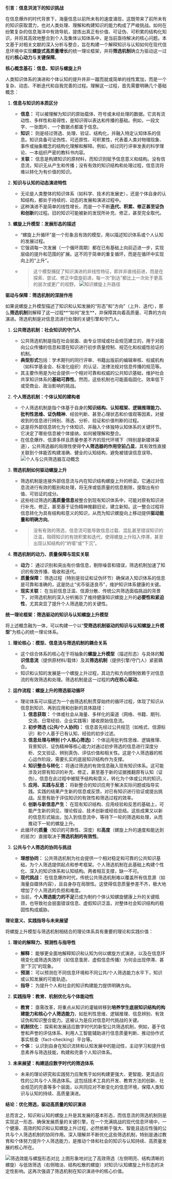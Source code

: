 # 

**引言：信息洪流下的知识挑战**

在信息爆炸的时代背景下，海量信息以前所未有的速度涌现，这既带来了前所未有的知识获取潜力，也对人类处理、理解和构建知识的能力构成了严峻挑战。如何在纷繁复杂的信息海洋中有效导航，提炼出真正有价值、可证伪、可积累的结构化知识，并将其高效地整合到个人及集体认知体系中，是当前亟待解决的核心问题。本文基于对相关文献的深入分析与整合，旨在构建一个解释知识与认知如何在现代信息环境中实现**螺旋式高质量增长**的统一理论框架，并将**筛选机制**确立为驱动这一过程的**核心动力**与**关键保障**。

**核心概念基石：信息、知识与螺旋上升**

人类知识体系的演进和个体认知的提升并非一蹴而就或简单的线性累加，而是一个复杂、动态、不断迭代和自我完善的过程。理解这一过程，首先需要明确几个基础概念：

1.  **信息与知识的本质区分**
    *   **信息：** 可以被理解为知识的原始载体、符号或未经处理的数据。它具有流动性、多样性和易得性，是知识得以表达和传播的基础。例如，一段文字、一张图片、一个数据点都属于信息。
    *   **知识：** 则是经过筛选、处理、验证、结构化，并融入特定认知体系的信息。知识具备可证伪性、可还原性、可积累性，代表着人类对物理现象、事件或抽象概念的结构化理解和解释。例如，经过同行评审发表的科学理论、一本组织严密的教科书内容。
    *   **关联：** 信息是构建知识的原材料，而知识则赋予信息意义和结构。没有信息流，知识无从产生和传播；没有有效的知识结构和处理过程，信息流将难以转化为有价值的知识。

2.  **知识与认知的动态演进特性**
    *   无论是人类整体的知识体系（如科学、技术的发展史），还是个体自身的认知结构，都处于持续的、动态的发展和演进过程中。
    *   这种演进不是简单的线性增长，而是一个不断**迭代、积累、修正甚至证伪和创新**的过程。旧的知识可能被新的发现所补充、修正，甚至完全取代。

3.  **螺旋上升模型：发展形态的描述**
    *   “螺旋上升循环”是一个形象且有效的模型，用以描述知识体系或个人认知的发展过程。
    *   它强调每一次发展（一个循环周期）都在已有基础上向前迈进一步，实现层级的提升和范围的扩展。这不同于简单的重复循环，而是在循环中实现向上的“上升”。
    *   > 这个模型捕捉了知识演进的非线性特征，即并非直线前进，而是在探索、尝试、修正中盘旋前进，每一次“到达”都比上一次处于更高的层次或更广的视野。
    ![知识螺旋上升路径](https://r2.flowith.net/files/o/1749529521698-knowledge_spiral_path_visualization_index_1@1024x1024.png)

**驱动与保障：筛选机制的深层作用**

如果说螺旋上升模型描述了知识和认知发展的“形态”和“方向”（上升、迭代），那么**筛选机制**则解释了这一过程**“如何”发生**，并保障其向着高质量、可靠的方向演进。筛选机制是对信息流进行处理的关键引擎和守门人。

1.  **公共筛选机制：社会知识的守门人**
    *   公共筛选机制是指在社会层面、由专业领域或社会规范建立的，用于对面向公众传播的信息和潜在知识进行初步质量控制、规范化和权威性验证的机制。
    *   **典型形式**包括：学术期刊的同行评审、书籍出版前的编辑审核、权威机构（如科学基金会、标准化组织）的认证、法律法规对信息传播的规范等。
    *   其主要作用是为社会提供一个相对可靠和权威的公共知识基础，维护社会共享知识体系的**基础可靠性**。然而，这些机制也可能面临固化、效率低下或受商业、政治影响的挑战。

2.  **个人筛选机制：个体认知的建构者**
    *   个人筛选机制是指个体基于自身的**知识结构、认知框架、逻辑推理能力、批判性思维、证伪精神**、经验判断、甚至心理状态和价值观等因素，对接收到的信息进行辨别、筛选、分析、验证和价值判断的过程。
    *   这是将外部信息转化为个体知识、并融入个体独特认知体系的关键环节。它决定了哪些信息被个体接纳，如何被理解和整合。
    *   在信息爆炸、信源多样且质量参差不齐的现代环境下（特别是新媒体渠道），公共筛选器的局限性使得**个人筛选器的作用空前凸显**，其有效性直接关联到个体能否构建准确、健全的认知结构，避免被错误信息误导。
    ![个人与公共筛选器互动概念](https://r2.flowith.net/files/o/1749529636422-personal_and_public_filter_interaction_concept_index_0@1024x1024.png)

3.  **筛选机制如何驱动螺旋上升**
    *   筛选机制是连接外部信息流与内在知识结构螺旋上升的桥梁。它通过对信息流进行有效的甄别和处理，将无序或低质量的信息剔除，提取出有价值、可验证的成分。
    *   这些经过筛选的**高质量信息**被整合到现有知识体系中，可能对原有知识进行补充、修正，甚至基于证伪精神推翻旧论，建立新知。这一整合过程将信息转化为具有结构和意义的知识，从而为知识螺旋向上移动提供**驱动能量和明确方向**。
    *   > 没有有效的筛选，信息流可能导致信息过载、混乱甚至错误知识的泛滥，阻碍知识的有效积累和迭代，使得螺旋上升陷入停滞，甚至出现认知结构的“坍塌”或“下沉”。

4.  **筛选机制的动力、质量保障与现实关联**
    *   **动力：** 通过识别和突出有价值信息，剔除噪音和错误，筛选机制加速了知识的有效传播、吸收和迭代。
    *   **质量保障：** 筛选过程（特别是验证和证伪环节）确保进入知识体系的信息是可靠和准确的，这是防止“劣币驱逐良币”，维护知识体系健康的关键。
    *   **现实关联：** 在当前信息泛滥、信源分散、传统公共筛选面临挑战的背景下，对筛选机制的深入分析揭示了维持健康知识螺旋上升的**必要性和紧迫性**，尤其突显了提升个人筛选能力的关键性。

**统一理论框架：筛选驱动的知识与认知螺旋上升模型**

将上述概念融为一体，可以构建一个以“**受筛选机制驱动的知识与认知螺旋上升模型**”为核心的统一理论体系。

1.  **理论核心：模型、信息流与筛选机制的耦合关系**
    *   这个综合体系的核心在于将抽象的**螺旋上升模型**（描述形态）与具体的**知识信息流**（提供原材料/载体）及其**筛选机制**（提供引擎/守门人）紧密耦合。
    *   知识和认知的发展是一个螺旋上升过程，其动力和方向控制依赖于对信息流的有效筛选和处理。筛选机制是这一过程的**内在核心驱动**。

2.  **运作流程：螺旋上升的筛选驱动循环**
    *   理论体系可以描述为一个由筛选机制贯穿始终的循环过程，体现了知识从信息到知识、再到应用和创新的具体路径：
        1.  **信息获取：** 个体或社会从海量、多样化的渠道（网络、书籍、期刊、交流、日常经验、企业实践等）接收原始信息流。
        2.  **初步筛选 (公共/个人协同)：** 信息首先经过公共规范（如格式、信源标识）和个人基于已有认知、经验的初步过滤。
        3.  **信息处理与辨别 (个人核心筛选)：** 个体运用批判性思维、逻辑推理、背景知识、证伪精神等核心能力对通过初步筛选的信息进行深度分析、交叉验证、辨别真伪、评估价值和相关性。这是个人筛选器的核心运作阶段，需要扎实的底层知识结构作为支撑。
        4.  **知识整合与转化：** 将通过筛选的有效信息融入现有知识体系。这可能涉及对原有知识的补充、修正，甚至基于新的证据推翻原有认知（证伪）。信息在此过程中被赋予结构和意义，转化为个体或公共的知识。
        5.  **应用、实践与反思：** 将新整合的知识应用于解决实际问题或指导实践。实践的结果产生新的信息或反馈，对已有知识进行验证或提出挑战。反思有助于评估知识的有效性和筛选过程的效率。
        6.  **创新与新信息产生：** 在现有知识结构、应用经验和反思的基础上，可能产生新的洞见、理论假设、技术创新或经验总结。这些成果又以新的信息形式输出，加入到信息流中，等待下一轮的筛选和处理，从而推动下一轮的螺旋上升。
    *   此循环的**质量**（知识的可靠性、深度）和**高度**（螺旋上升的速度和能达到的层次）直接取决于**筛选机制的有效性**。

3.  **公共与个人筛选的协同与挑战**
    *   **理想协同：** 公共筛选机制为社会提供一个相对稳定和可靠的公共知识基础，为个人筛选提供起点和参考框架。个人筛选机制在此基础上构建个性化、深入的知识体系和认知结构。两者相互支撑，缺一不可。
    *   **现代挑战：** 在信息爆炸时代，传统公共筛选机制难以覆盖所有信息源（如海量自媒体内容），且自身存在局限性。这使得信息质量参差不齐，极大地增加了个人筛选的负担和难度。
    *   当前，**个人筛选能力的不足**已成为制约个体认知螺旋健康上升的关键瓶颈，也导致社会层面错误信息、虚假知识泛滥，对整体社会知识结构的稳固性构成威胁。

**理论意义、实践指导与未来展望**

将螺旋上升模型与筛选机制相结合的理论体系具有重要的理论和实践价值：

1.  **理论的解释力、预测性与指导性**
    *   **解释：** 能够更全面地解释知识和认知为何以螺旋方式演进，以及在信息环境变化或筛选失效时（如信息茧房、虚假信息传播）为何会出现停滞、甚至“下沉”的现象。
    *   **预测：** 可以预测在不同信息环境和不同公共/个人筛选能力水平下，知识或认知发展的可能轨迹。
    *   **指导：** 为提升个人和社会的知识构建能力提供明确方向。

2.  **实践指导：教育、机制优化与个体能动性**
    *   **教育：** 亟需改革，将重点从知识的灌输转移到**培养学生底层知识结构的构建能力和核心个人筛选能力**，如批判性思维、逻辑推理、信息辨别、有效证伪和知识整合能力。这被认为是应对信息时代挑战的关键。
    *   **机制优化：** 探索和发展适应数字时代的新型公共筛选机制，例如，基于信誉和声誉的评估体系、利用人工智能辅助进行信息质量判断、推动协作式事实核查（fact-checking）平台等。
    *   **个体：** 认识到自身在知识流转和认知发展中的能动性，主动学习和提升信息素养与筛选技能，构建和完善个人知识体系。

3.  **未来展望：构建适应数字时代的筛选体系**
    *   未来的理论研究和实践努力应聚焦于如何构建更强大、更智能、更具适应性的公共与个人筛选体系。这包括技术工具的开发、教育方法的创新、社会规范的完善等多个层面，以共同应对不断变化的信息环境，保障人类知识与认知的持续、高质量演进。

**结论：优化筛选，驱动高质量的知识演进**

总而言之，知识和认知的螺旋上升是其发展的基本形态，而信息流的筛选机制则是实现这一形态、确保发展质量的关键引擎。在一个充满挑战的现代信息环境中，一个健康、高效的知识和认知螺旋上升过程，必然依赖于强大、智能且适应性强的公共与个人筛选机制的协同作用。深入理解并不断优化这些筛选机制，特别是通过教育和个体努力提升个人筛选能力，是推动个体和社会的知识与认知持续、高质量发展的核心所在。

![筛选效能与螺旋形态对比](https://r2.flowith.net/files/o/1749529526854-comparative_visualization_of_effective_and_ineffective_filtering_structures_index_2@1024x1024.png)
上图形象地对比了高效筛选（左侧明亮、结构清晰的螺旋）与低效筛选（右侧暗淡、结构松散的螺旋）对知识/认知螺旋上升形态的决定性影响。这再次强调了筛选机制在知识演进中的核心价值。